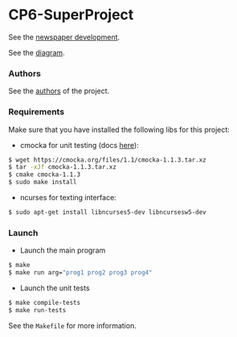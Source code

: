 # CP6-SuperProject

See the [newspaper development](doc/README.md).

See the [diagram](https://drive.google.com/file/d/1NRC8RcxTDao6eo0wLMJNhgn8msu9BmPU/view?usp=sharing).

### Authors

See the [authors](doc/AUTHORS.md) of the project.

### Requirements
Make sure that you have installed the following libs for this project:
- cmocka for unit testing (docs [here](https://cmocka.org)):
```sh 
$ wget https://cmocka.org/files/1.1/cmocka-1.1.3.tar.xz
$ tar -xJf cmocka-1.1.3.tar.xz
$ cmake cmocka-1.1.3
$ sudo make install 
```
- ncurses for texting interface:
```sh
$ sudo apt-get install libncurses5-dev libncursesw5-dev
```

### Launch
- Launch the main program
```sh
$ make 
$ make run arg="prog1 prog2 prog3 prog4"
```
- Launch the unit tests
```sh
$ make compile-tests
$ make run-tests 
```
See the ```Makefile``` for more information.